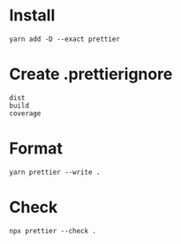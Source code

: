 # Install

```
yarn add -D --exact prettier
```

# Create .prettierignore

```
dist
build
coverage
```

# Format

```
yarn prettier --write .
```

# Check

```
npx prettier --check .
```
